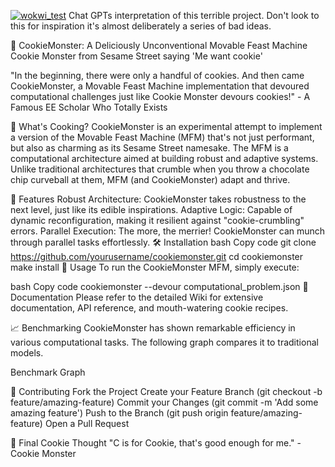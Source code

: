 
[![wokwi_test](https://github.com/devinatkin/tt05-cookiemonster/actions/workflows/wokwi_test.yaml/badge.svg)](https://github.com/devinatkin/tt05-cookiemonster/actions/workflows/wokwi_test.yaml)
Chat GPTs interpretation of this terrible project. Don't look to this for inspiration it's almost deliberately a series of bad ideas. 

🍪 CookieMonster: A Deliciously Unconventional Movable Feast Machine
Cookie Monster from Sesame Street saying 'Me want cookie'

"In the beginning, there were only a handful of cookies. And then came CookieMonster, a Movable Feast Machine implementation that devoured computational challenges just like Cookie Monster devours cookies!" - A Famous EE Scholar Who Totally Exists

🤔 What's Cooking?
CookieMonster is an experimental attempt to implement a version of the Movable Feast Machine (MFM) that's not just performant, but also as charming as its Sesame Street namesake. The MFM is a computational architecture aimed at building robust and adaptive systems. Unlike traditional architectures that crumble when you throw a chocolate chip curveball at them, MFM (and CookieMonster) adapt and thrive.

🍪 Features
Robust Architecture: CookieMonster takes robustness to the next level, just like its edible inspirations.
Adaptive Logic: Capable of dynamic reconfiguration, making it resilient against "cookie-crumbling" errors.
Parallel Execution: The more, the merrier! CookieMonster can munch through parallel tasks effortlessly.
🛠 Installation
bash
Copy code
git clone https://github.com/yourusername/cookiemonster.git
cd cookiemonster
make install
🚀 Usage
To run the CookieMonster MFM, simply execute:

bash
Copy code
cookiemonster --devour computational_problem.json
📖 Documentation
Please refer to the detailed Wiki for extensive documentation, API reference, and mouth-watering cookie recipes.

📈 Benchmarking
CookieMonster has shown remarkable efficiency in various computational tasks. The following graph compares it to traditional models.

Benchmark Graph

🤝 Contributing
Fork the Project
Create your Feature Branch (git checkout -b feature/amazing-feature)
Commit your Changes (git commit -m 'Add some amazing feature')
Push to the Branch (git push origin feature/amazing-feature)
Open a Pull Request

🍪 Final Cookie Thought
"C is for Cookie, that's good enough for me." - Cookie Monster
